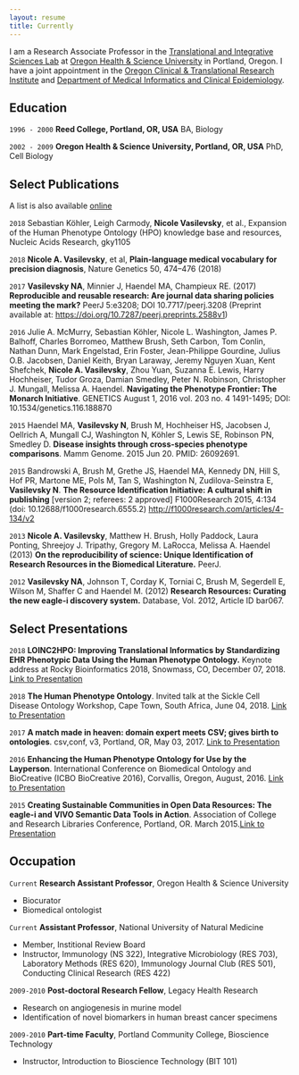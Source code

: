 ```yaml
---
layout: resume
title: Currently
---
```


I am a Research Associate Professor in the [Translational and Integrative Sciences Lab](https://tislab.org/) at [Oregon Health & Science University](https://www.ohsu.edu/xd/) in Portland, Oregon. I have a joint appointment in the [Oregon Clinical & Translational Research Institute](https://www.ohsu.edu/xd/research/centers-institutes/octri/index.cfm) and [Department of Medical Informatics and Clinical Epidemiology](https://www.ohsu.edu/xd/education/schools/school-of-medicine/departments/clinical-departments/dmice/). 

## Education

`1996 - 2000`
__Reed College, Portland, OR, USA__
BA, Biology

`2002 - 2009`
__Oregon Health & Science University, Portland, OR, USA__
PhD, Cell Biology


## Select Publications

A list is also available [online](https://scholar.google.com/citations?user=RiPIoR4AAAAJ&hl=en&oi=ao)

`2018`
Sebastian Köhler, Leigh Carmody, **Nicole Vasilevsky**, et al., Expansion of the Human Phenotype Ontology (HPO) knowledge base and resources, Nucleic Acids Research, gky1105 

`2018`
**Nicole A. Vasilevsky**, et al, **Plain-language medical vocabulary for precision diagnosis**, Nature Genetics 50, 474–476 (2018)

`2017`
**Vasilevsky NA**, Minnier J, Haendel MA, Champieux RE. (2017) **Reproducible and reusable research: Are journal data sharing policies meeting the mark?** PeerJ 5:e3208; DOI 10.7717/peerj.3208 (Preprint available at: https://doi.org/10.7287/peerj.preprints.2588v1)

`2016`
Julie A. McMurry, Sebastian Köhler, Nicole L. Washington, James P. Balhoff, Charles Borromeo, Matthew Brush, Seth Carbon, Tom Conlin, Nathan Dunn, Mark Engelstad, Erin Foster, Jean-Philippe Gourdine, Julius O.B. Jacobsen, Daniel Keith, Bryan Laraway, Jeremy Nguyen Xuan, Kent Shefchek, **Nicole A. Vasilevsky**, Zhou Yuan, Suzanna E. Lewis, Harry Hochheiser, Tudor Groza, Damian Smedley, Peter N. Robinson, Christopher J. Mungall,   Melissa A. Haendel. **Navigating the Phenotype Frontier: The Monarch Initiative**. GENETICS August 1, 2016 vol. 203 no. 4 1491-1495; DOI: 10.1534/genetics.116.188870

`2015`
Haendel MA, **Vasilevsky N**, Brush M, Hochheiser HS, Jacobsen J, Oellrich A, Mungall CJ, Washington N, Köhler S, Lewis SE, Robinson PN, Smedley D. **Disease insights through cross-species phenotype comparisons**. Mamm Genome. 2015 Jun 20. PMID: 26092691.

`2015`
Bandrowski A, Brush M, Grethe JS, Haendel MA, Kennedy DN, Hill S, Hof PR, Martone ME, Pols M, Tan S, Washington N, Zudilova-Seinstra E, **Vasilevsky N**. **The Resource Identification Initiative: A cultural shift in publishing** [version 2; referees: 2 approved] F1000Research 2015, 4:134 (doi: 10.12688/f1000research.6555.2) http://f1000research.com/articles/4-134/v2

`2013`
**Nicole A. Vasilevsky**, Matthew H. Brush, Holly Paddock, Laura Ponting, Shreejoy J. Tripathy, Gregory M. LaRocca, Melissa A. Haendel (2013) **On the reproducibility of science: Unique Identification of Research Resources in the Biomedical Literature.** PeerJ. 

`2012`
**Vasilevsky NA**, Johnson T, Corday K, Torniai C, Brush M, Segerdell E, Wilson M, Shaffer C and Haendel M. (2012) **Research Resources: Curating the new eagle-i discovery system.** Database, Vol. 2012, Article ID bar067.

## Select Presentations

`2018`
**LOINC2HPO: Improving Translational Informatics by Standardizing EHR Phenotypic Data Using the Human Phenotype Ontology.** Keynote address at Rocky Bioinformatics 2018, Snowmass, CO, December 07, 2018. <a href="https://figshare.com/articles/LOINC2HPO_Improving_Translational_Informatics_by_Standardizing_EHR_Phenotypic_Data_Using_the_Human_Phenotype_Ontology/7439195">Link to Presentation</a>

`2018`
**The Human Phenotype Ontology**. Invited talk at the Sickle Cell Disease Ontology Workshop, Cape Town, South Africa, June 04, 2018. <a href="https://figshare.com/articles/Human_Phenotype_Ontology/6510257">Link to Presentation</a>

`2017`
**A match made in heaven: domain expert meets CSV; gives birth to ontologies**. csv,conf, v3, Portland, OR, May 03, 2017. <a href="https://doi.org/10.6084/m9.figshare.4968119.v1">Link to Presentation</a>

`2016`
**Enhancing the Human Phenotype Ontology for Use by the Layperson**. International Conference on Biomedical Ontology and BioCreative (ICBO BioCreative 2016), Corvallis, Oregon, August, 2016. <a href="http://www.slideshare.net/NicoleVasilevsky/enhancing-the-human-phenotype-ontology-for-use-by-the-layperson-64669468">Link to Presentation</a>

`2015`
**Creating Sustainable Communities in Open Data Resources: The eagle-i and VIVO Semantic Data Tools in Action**. Association of College and Research Libraries Conference, Portland, OR. March 2015.<a href="http://www.slideshare.net/rhmcdonald/creating-sustainable-communities-in-open-data-resources-the-eaglei-and-vivo-semantic-data-tools-in-action">Link to Presentation</a>

## Occupation

`Current`
__Research Assistant Professor__, Oregon Health & Science University 

- Biocurator
- Biomedical ontologist

`Current`
__Assistant Professor__, National University of Natural Medicine

- Member, Institional Review Board
- Instructor, Immunology (NS 322), Integrative Microbiology (RES 703), Laboratory Methods (RES 620), Immunology Journal Club (RES 501), Conducting Clinical Research (RES 422)

`2009-2010`
__Post-doctoral Research Fellow__, Legacy Health Research 

- Research on angiogenesis in murine model
- Identification of novel biomarkers in human breast cancer specimens

`2009-2010`
__Part-time Faculty__, Portland Community College, Bioscience Technology

- Instructor, Introduction to Bioscience Technology (BIT 101)


<!-- ### Footer

Last updated: May 2013 -->


